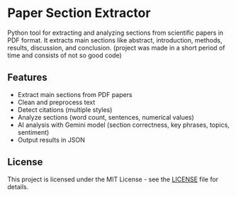﻿# Paper Section Extractor

Python tool for extracting and analyzing sections from scientific papers in PDF format. It extracts main sections like abstract, introduction, methods, results, discussion, and conclusion. (project was made in a short period of time and consists of not so good code)

## Features

- Extract main sections from PDF papers
- Clean and preprocess text
- Detect citations (multiple styles)
- Analyze sections (word count, sentences, numerical values)
- AI analysis with Gemini model (section correctness, key phrases, topics, sentiment)
- Output results in JSON

## License

This project is licensed under the MIT License - see the [LICENSE](LICENSE) file for details.
